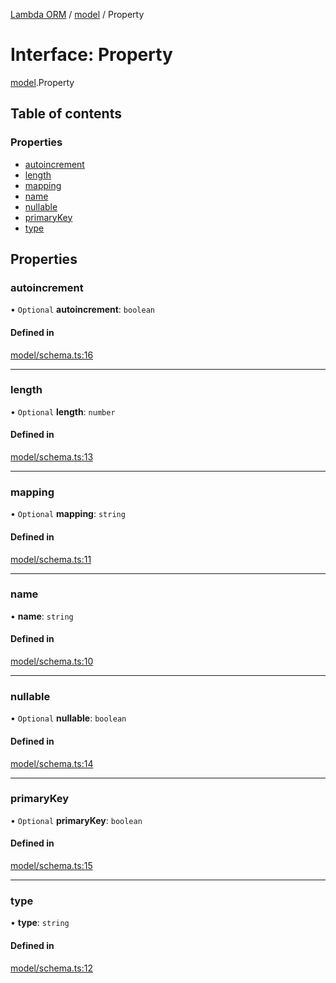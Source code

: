 [Lambda ORM](../README.md) / [model](../modules/model.md) / Property

# Interface: Property

[model](../modules/model.md).Property

## Table of contents

### Properties

- [autoincrement](model.Property.md#autoincrement)
- [length](model.Property.md#length)
- [mapping](model.Property.md#mapping)
- [name](model.Property.md#name)
- [nullable](model.Property.md#nullable)
- [primaryKey](model.Property.md#primarykey)
- [type](model.Property.md#type)

## Properties

### autoincrement

• `Optional` **autoincrement**: `boolean`

#### Defined in

[model/schema.ts:16](https://github.com/FlavioLionelRita/lambda-orm/blob/8689963/src/orm/model/schema.ts#L16)

___

### length

• `Optional` **length**: `number`

#### Defined in

[model/schema.ts:13](https://github.com/FlavioLionelRita/lambda-orm/blob/8689963/src/orm/model/schema.ts#L13)

___

### mapping

• `Optional` **mapping**: `string`

#### Defined in

[model/schema.ts:11](https://github.com/FlavioLionelRita/lambda-orm/blob/8689963/src/orm/model/schema.ts#L11)

___

### name

• **name**: `string`

#### Defined in

[model/schema.ts:10](https://github.com/FlavioLionelRita/lambda-orm/blob/8689963/src/orm/model/schema.ts#L10)

___

### nullable

• `Optional` **nullable**: `boolean`

#### Defined in

[model/schema.ts:14](https://github.com/FlavioLionelRita/lambda-orm/blob/8689963/src/orm/model/schema.ts#L14)

___

### primaryKey

• `Optional` **primaryKey**: `boolean`

#### Defined in

[model/schema.ts:15](https://github.com/FlavioLionelRita/lambda-orm/blob/8689963/src/orm/model/schema.ts#L15)

___

### type

• **type**: `string`

#### Defined in

[model/schema.ts:12](https://github.com/FlavioLionelRita/lambda-orm/blob/8689963/src/orm/model/schema.ts#L12)
